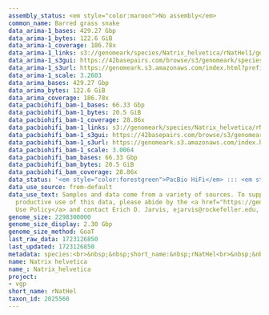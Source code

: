 ```yaml
---
assembly_status: <em style="color:maroon">No assembly</em>
common_name: Barred grass snake
data_arima-1_bases: 429.27 Gbp
data_arima-1_bytes: 122.6 GiB
data_arima-1_coverage: 186.78x
data_arima-1_links: s3://genomeark/species/Natrix_helvetica/rNatHel1/genomic_data/arima/<br>
data_arima-1_s3gui: https://42basepairs.com/browse/s3/genomeark/species/Natrix_helvetica/rNatHel1/genomic_data/arima/
data_arima-1_s3url: https://genomeark.s3.amazonaws.com/index.html?prefix=species/Natrix_helvetica/rNatHel1/genomic_data/arima/
data_arima-1_scale: 3.2603
data_arima_bases: 429.27 Gbp
data_arima_bytes: 122.6 GiB
data_arima_coverage: 186.78x
data_pacbiohifi_bam-1_bases: 66.33 Gbp
data_pacbiohifi_bam-1_bytes: 20.5 GiB
data_pacbiohifi_bam-1_coverage: 28.86x
data_pacbiohifi_bam-1_links: s3://genomeark/species/Natrix_helvetica/rNatHel1/genomic_data/pacbio_hifi/<br>
data_pacbiohifi_bam-1_s3gui: https://42basepairs.com/browse/s3/genomeark/species/Natrix_helvetica/rNatHel1/genomic_data/pacbio_hifi/
data_pacbiohifi_bam-1_s3url: https://genomeark.s3.amazonaws.com/index.html?prefix=species/Natrix_helvetica/rNatHel1/genomic_data/pacbio_hifi/
data_pacbiohifi_bam-1_scale: 3.0064
data_pacbiohifi_bam_bases: 66.33 Gbp
data_pacbiohifi_bam_bytes: 20.5 GiB
data_pacbiohifi_bam_coverage: 28.86x
data_status: '<em style="color:forestgreen">PacBio HiFi</em> ::: <em style="color:forestgreen">Arima</em>'
data_use_source: from-default
data_use_text: Samples and data come from a variety of sources. To support fair and
  productive use of this data, please abide by the <a href="https://genome10k.soe.ucsc.edu/data-use-policies/">Data
  Use Policy</a> and contact Erich D. Jarvis, ejarvis@rockefeller.edu, with any questions.
genome_size: 2298300000
genome_size_display: 2.30 Gbp
genome_size_method: GoaT
last_raw_data: 1723126850
last_updated: 1723126850
metadata: species:<br>&nbsp;&nbsp;short_name:&nbsp;rNatHel<br>&nbsp;&nbsp;name:&nbsp;Natrix&nbsp;helvetica<br>&nbsp;&nbsp;taxon_id:&nbsp;2025560<br>&nbsp;&nbsp;common_name:&nbsp;Barred&nbsp;grass&nbsp;snake<br>&nbsp;&nbsp;order:<br>&nbsp;&nbsp;&nbsp;&nbsp;name:&nbsp;Squamata<br>&nbsp;&nbsp;family:<br>&nbsp;&nbsp;&nbsp;&nbsp;name:&nbsp;Natricidae<br>&nbsp;&nbsp;individuals:<br>&nbsp;&nbsp;&nbsp;&nbsp;-&nbsp;short_name:&nbsp;rNatHel1<br>&nbsp;&nbsp;&nbsp;&nbsp;&nbsp;&nbsp;biosample_id:&nbsp;SAMEA114598156<br>&nbsp;&nbsp;&nbsp;&nbsp;&nbsp;&nbsp;sex:&nbsp;female<br>&nbsp;&nbsp;genome_size:&nbsp;2298300000<br>&nbsp;&nbsp;genome_size_method:&nbsp;GoaT<br>&nbsp;&nbsp;project:&nbsp;[&nbsp;vgp&nbsp;]<br>
name: Natrix helvetica
name_: Natrix_helvetica
project:
- vgp
short_name: rNatHel
taxon_id: 2025560
---
```

